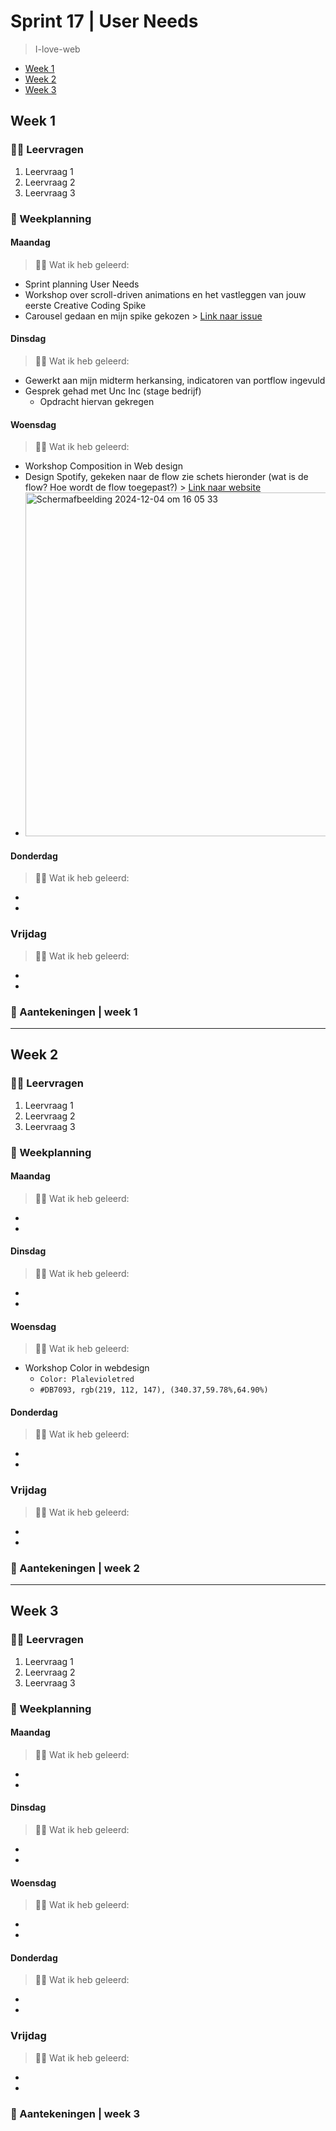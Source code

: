 # Sprint 17 | User Needs
> I-love-web
- [Week 1](https://github.com/Lmikkers/i-love-web/blob/main/sprint-17.md#week-1)
- [Week 2](https://github.com/Lmikkers/i-love-web/blob/main/sprint-17.md#week-2)
- [Week 3](https://github.com/Lmikkers/i-love-web/blob/main/sprint-17.md#week-3)

## Week 1 
### 👩‍🎓 Leervragen
1. Leervraag 1
2. Leervraag 2
3. Leervraag 3
   
### 📅 Weekplanning
#### Maandag
> 👩‍🎓 Wat ik heb geleerd:
- Sprint planning User Needs
- Workshop over scroll-driven animations en het vastleggen van jouw eerste Creative Coding Spike
- Carousel gedaan en mijn spike gekozen > [Link naar issue](https://github.com/fdnd-agency/buurtcampus-oost/issues/251)

#### Dinsdag
> 👩‍🎓 Wat ik heb geleerd: 
- Gewerkt aan mijn midterm herkansing, indicatoren van portflow ingevuld
- Gesprek gehad met Unc Inc (stage bedrijf)
  - Opdracht hiervan gekregen
    
#### Woensdag
> 👩‍🎓 Wat ik heb geleerd:
- Workshop Composition in Web design
- Design Spotify, gekeken naar de flow zie schets hieronder (wat is de flow? Hoe wordt de flow toegepast?) > [Link naar website](https://spotify.design/)
- <img width="550" alt="Scherm­afbeelding 2024-12-04 om 16 05 33" src="https://github.com/user-attachments/assets/dddceb34-4f92-4a8b-8edc-b31945bd52e6">


#### Donderdag
> 👩‍🎓 Wat ik heb geleerd:
-
-
### Vrijdag
> 👩‍🎓 Wat ik heb geleerd:
-
-
### 📝 Aantekeningen | week 1
***
## Week 2 
### 👩‍🎓 Leervragen
1. Leervraag 1
2. Leervraag 2
3. Leervraag 3
### 📅 Weekplanning
#### Maandag
> 👩‍🎓 Wat ik heb geleerd:
-
-
#### Dinsdag
> 👩‍🎓 Wat ik heb geleerd:
-
-
#### Woensdag
> 👩‍🎓 Wat ik heb geleerd:
- Workshop Color in webdesign
   - `Color: Plalevioletred`
   - `#DB7093, rgb(219, 112, 147), (340.37,59.78%,64.90%)`
#### Donderdag
> 👩‍🎓 Wat ik heb geleerd:
-
-
### Vrijdag
> 👩‍🎓 Wat ik heb geleerd:
-
-
### 📝 Aantekeningen | week 2
***
## Week 3 
### 👩‍🎓 Leervragen
1. Leervraag 1
2. Leervraag 2
3. Leervraag 3
### 📅 Weekplanning
#### Maandag
> 👩‍🎓 Wat ik heb geleerd:
-
-
#### Dinsdag
> 👩‍🎓 Wat ik heb geleerd:
-
-
#### Woensdag
> 👩‍🎓 Wat ik heb geleerd:
-
-
#### Donderdag
> 👩‍🎓 Wat ik heb geleerd:
-
-
### Vrijdag
> 👩‍🎓 Wat ik heb geleerd:
-
-
### 📝 Aantekeningen | week 3
